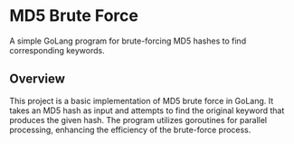# MD5 Brute Force

A simple GoLang program for brute-forcing MD5 hashes to find corresponding keywords.

## Overview

This project is a basic implementation of MD5 brute force in GoLang. It takes an MD5 hash as input and attempts to find the original keyword that produces the given hash. The program utilizes goroutines for parallel processing, enhancing the efficiency of the brute-force process.
